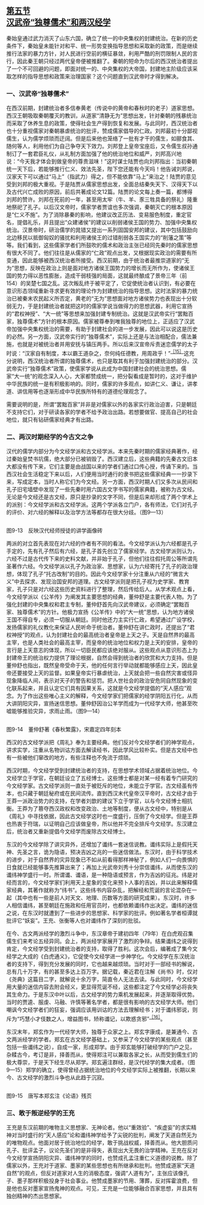 <?xml version='1.0' encoding='utf-8'?>
<html xmlns="http://www.w3.org/1999/xhtml">
  <head>
    <title>中国古代文化史（插图本）（上下）</title>
    <link href="page-template.xpgt" rel="stylesheet" type="application/vnd.adobe-page-template+xml"/>
    <meta http-equiv="Content-Type" content="text/html; charset=utf-8"/>
  <link href="../stylesheet.css" rel="stylesheet" type="text/css"/>
<link href="../page_styles.css" rel="stylesheet" type="text/css"/>
</head>
  <body class="calibre">
<div class="calibre1" id="chapter9">
<h2 class="left" id="sec53"><a class="calibre29" href="part0003.html#s53">第五节<br class="calibre27"/>汉武帝“独尊儒术”和两汉经学</a></h2>
<p class="indent">秦始皇通过武力消灭了山东六国，确立了统一的中央集权的封建统治。在新的历史条件下，秦始皇未能针对和平、统一形势变换指导思想和采取新的政策，而是继续推行法家的暴力方针，对人民进行空前的横征暴敛，利用严酷的刑罚限<a id="page417"></a>制人民的言行，因此秦王朝只经过两代皇帝便被推翻了。秦朝的短命为尔后的西汉统治者提出了一个不可回避的问题，即面对统一的、中央集权的大帝国，封建地主阶级应该采取怎样的指导思想和政策来治理国家？这个问题直到汉武帝时才得到解决。</p>
<h3 class="left1">一、汉武帝“独尊儒术”</h3>
<p class="indent">在西汉前期，封建统治者多信奉黄老（传说中的黄帝和春秋时的老子）道家思想。西汉王朝吸取秦朝覆灭的教训，从道家“清静无为”思想出发，针对秦朝的残暴统治而采取了休养生息的政策，使得社会生产得到恢复和发展。与此同时，西汉统治者也十分重视儒家对秦朝暴虐统治的批评，赞成儒家倡导的仁政。刘邦最初十分鄙视儒生，认为儒学烦琐而迂阔。但是后来他也笼络了一批有才干的儒生，如郦食其、随何等人，利用他们为自己争夺天下效力。刘邦登上皇帝宝座后，又令儒生叔孙通制订了一套君臣礼仪，从礼制方面加强了他的统治地位和威严，刘邦高兴地说：“今天我才体会到做皇帝的尊贵滋味！”这时谋士陆贾也向刘邦指出：当初秦朝统一天下后，若能够推行仁义、效法先圣，陛下您还能有今天吗！他告诫刘邦说，汉家天下可以通过“马上”（指武力）得之，但不能依靠“马上”来治之！陆贾的意见受到刘邦的极大重视。于是陆贾从儒家思想出发，全面总结秦失天下、汉得天下以及古代兴亡成败的原因，前后共著成论文12篇。陆贾的论文每上奏一篇，都博得刘邦的赞许。刘邦在死前的一年，甚至用太牢（牛、羊、豕三牲具备的祭礼）隆重地祭祀了孔子。以后汉文帝时，儒家学者贾谊也多次强调，秦朝灭亡的根本原因是“仁义不施”。为了消除暴秦的影响，他建议改正历法、变易服色制度，重定官名，提倡礼乐，并且提出“众建诸侯”的建议以削弱诸侯王国的势力、加强中央集权统治。汉景帝时，研治儒学的晁错又提出一系列固国安邦的建议，其中包括鼓励向北边移民以抵御匈奴的骚扰和利用诸侯王的过错削弱各王国实力的“削藩之策”等等。我们看到，这些儒家学者们所鼓吹的儒术和政治主张已经同先秦时的儒家思想有很大不同了。他们往往是从儒家的“仁政”观点出发，又根据现实政治的需要有所变通，因此能够被西汉统治者所接受。西汉前期，由于统治者最推崇道家的“无为”思想，反映在政治上则是面对地方诸侯王国势力的增长而无所作为，使诸侯王国的势力得以恶性膨胀，造成干弱枝强的局面，这就最终酿成了景帝三年（前154）的吴楚七国之乱。这次叛乱终于被平定了，它促使统治者认识到，有必要在意识形态领域重新寻求更有效的理论作为封建统治的指导思想。这时法家的暴力统治已被秦末农民起义所否定，黄老的<a id="page418"></a>“无为”思想面对地方诸侯势力也表现出十分软弱无力，于是封建统治者就把这时的儒家学说当做得力的思想武器，利用它宣扬的“君权神授”、“大一统”等思想来加强封建专制统治。这就是汉武帝实行“罢黜百家，独尊儒术”方针的根本原因。儒家被尊奉到唯我独尊的地位上，正适应了汉武帝加强中央集权统治的需要，有助于封建社会的进一步发展，因此可以说这是历史的必然。另一方面，汉武帝实行的“独尊儒术”，实际上还是与法治相配合，儒法兼施，也就是对被统治者并用安抚与镇压两手。所以后来汉宣帝斥责迷恋儒学的太子时说：“汉家自有制度，本以霸王道杂之，奈何纯任德教，用周政乎！”<sup class="calibre33"><a href="part0071.html#fn390" id="fnref390">［15］</a></sup>这充分说明，西汉统治者所谓的独尊儒术，也只是取其有利于加强封建统治的部分。汉武帝实行“独尊儒术”政策，使儒家学说从此成为中国封建社会的统治思想。儒家“大一统”的观念深入人心，大家都赞成统一，把分裂看成是暂时的，这对于维护中华民族的统一是有积极影响的。同时，儒家的许多观点，如讲仁义、谦让，讲孝道、讲信用等也逐渐形成中华民族所特有的道德伦理观念了。</p>
<p class="indent">需要说明的是，所谓“罢黜百家”并非是对儒家以外的各家实行政治迫害，只是朝廷不支持它们，对于研读各家的学者不给予政治出路。若想要做官、提高自己的社会地位，就只有钻研儒家经典才有出路。</p>
<h3 class="left1">二、两汉时期经学的今古文之争</h3>
<p class="indent">汉代的儒学内部分为今文经学派和古文经学派。本来先秦时期的儒家经典著作，经过秦始皇焚书坑儒，绝大部分已被销毁了。西汉建立后，这些典籍的先秦古文旧本大都没有传下来，它们主要是由战国以来的学者们通过口传心授，传诵下来的。当西汉社会生活稳定下来以后，人们便用当时通行的隶书把这些儒家经典一一抄录下来，写成定本，当时人称它们为今文经。另一方面，西汉时期人们又多次从民间和孔子旧宅墙壁中发现了一些先秦时用六国古文字书写的儒家典籍，被称为古文经。无论是今文经还是古文经，原只是抄录的文字不同，但是后来却形成了两个学术上的派别：今文经学派和古文经学派。这两个学派各立门户，各有师法，它们对孔子的评价、对六经的解释以及治学方法等都存在很大分歧。（图9—13）</p>
<div class="image">
<p class="center"><img alt="" class="calibre206" src="../images/00313.jpeg"/></p>
<p class="caption">图9-13　反映汉代经师授徒的讲学画像砖</p>
</div>
<p class="indent">两派的对立首先表现在对六经的作者有不同的看法。今文经学派认为六经都是孔子手定的，先有孔子然后有六经，是孔子首先创立了儒家经学。古文经学派则认为，六经不过是古代传下来的史料文献，并非始于孔子，但他们往往假托周<a id="page419"></a>公等所谓先圣著作六经。今文经学派以孔子为政治家、思想家，认为六经寄托了孔子的政治理想，体现了孔子“托古改制”的目的。因此今文经学家十分注重从六经的“微言大义”中去探求、发现治国安邦的道理。古文经学派则是把孔子视为史学家、教育家，孔子只是对六经这些历史资料进行了整理，然后传给后人。从学术观点上看，今文经学派以《公羊传》为阐发其主要思想的经典，董仲舒是主要代表人物。为了强化封建的中央集权和君主专制，董仲舒首先向汉武帝建议，必须确定“罢黜百家、独尊儒术”的方针。他极力宣扬《公羊传》中的“大一统”思想，认为地方诸侯王国不得自专，必须一切服从朝廷。同时他还力主实行仁政，希望通过广设学校，发扬儒家的礼仪教化来保证人民听命于统治者。董仲舒在讲仁政时，还提出了“君权神授”的观点，认为封建社会的最高统治者皇帝是上天之子。天是自然界的最高主宰，也是人类社会的最高主宰，而皇帝的统治地位和权力是上天的安排，皇帝的言行是上天意志的体现，所以一切臣民都应该绝对服从。这些观点从意识形态上为封建帝王的统治权力提供了理论根据，自<a id="page420"></a>然会得到统治者的欣赏和大力支持。但是董仲舒也指出，既然皇帝受命于天，他的任何言行举动就都能够感应上天，因此皇帝还要接受上天的监督。如果皇帝实行暴虐统治，上天就会把一些自然灾害或怪异现象降临人间，表示对天子的警告和惩罚。把人世社会的政治安危同自然现象的变化联系起来，并且认定它们具有因果关系，这就是今文经学提倡的“天人感应”观念。为了作出这些唯心主义的解释，今文经学家们把儒家的经学阴阳五行化，从而大讲阴阳灾异，宣扬迷信思想。董仲舒因治公羊学而成为一代经学大师，他甚至吹嘘能够推验灾异，求雨止雨。（图9—14）</p>
<div class="image">
<p class="center"><img alt="" class="calibre207" src="../images/00353.jpeg"/></p>
<p class="caption">图9-14　董仲舒著《春秋繁露》，宋嘉定四年刻本</p>
</div>
<p class="indent">西汉的古文经学派把《周礼》奉为主要经典。他们反对今文经学者们的神学观点，讲求实学，注重从名物训诂方面去解读经书，因此学风比较朴实。但是古文经中也有一些被他们窜改的地方，有些注释也不免流于烦琐。</p>
<p class="indent">西汉时期，今文经学受到封建统治者的支持，在思想学术领域占据着统治地位。今文经学立于学官，在朝廷设立了五经博士。这些博士都是对某一经有着专门研究的今文经学家。古文经学派则一直处于被贬斥的地位，未能立于学官。古文经虽有传本，也只藏于朝廷秘府或在民间流传。直到西汉末代皇帝汉平帝时，古文经才由于王莽一派政治势力的支持，在学者刘歆的建议下立于学官，以与今文经博士相抗衡。王莽为了篡夺西汉政权和改变政治、土地等制度，便从古文经中，特别是从《周礼》中寻找依据，因此古文经学这时也一度盛行，压倒了今文经学。但是王莽也热衷于符瑞，以证明自己应该做皇帝，所以他并不完全排斥今文经学。东汉建立后，统治者又重新提倡今文经学而废除古文经博士。</p>
<p class="indent">东汉的今文经学除了讲灾异外，还增加了谶纬一套迷信说教。谶纬实际上是假托天神、先圣之言，诡为隐语，预决吉凶之兆的一些迷信做法。东汉时，由于科学技术的进步，对于自然界的灾异现象已不如从前看得那样神秘了，例如人们<a id="page421"></a>一向畏惧的日食就已经能够事先推算出来了；再加上光武帝刘秀十分崇信谶纬，从而使东汉的谶纬神学盛行一时。所谓谶、谶语，是一种隐语或预言，作为吉凶的征兆。纬是对经而言的，今文经学家们利用天上星象的变化来预卜人事的吉凶，并以此来解释儒家经典，其著作就称为“纬书”。这些纬书内容杂乱，把解经和荒诞的言论混杂在一起（其中也有一些是前人对天文、地理、历数等方面的研究成果）。东汉时，许多人相信谶纬，甚至朝廷在施政和任用官员时，也都依赖谶纬作出决定。谶纬的迷信之说，在东汉时就遭到了一些进步的思想家、科学家的批评。例如著名学者桓谭就批评它“妖妄”。王充、张衡等人也对谶纬作了深刻的批驳。</p>
<p class="indent">在今、古文两派经学的激烈斗争中，东汉章帝于建初四年（79年）在白虎观召集儒生们来考论五经异同。会上，两派经学家展开了激烈的争辩。结果谶纬之说得到肯定，今文经学受到封建统治者的支持，取得了胜利。这次会后，编著成了集今文经学之大成的《白虎通义》，它促使今文经学进一步神学化。今文经学在东汉统治者的支持下，得到充分发展的同时，它也越来越烦琐。当时对于一部经书的解说，总有几十万字，有的甚至多达上百万字。据记载，秦近君在注解《尚书》时，仅对《尧典》这篇目二字，就解说十余万字，简直令人无法去读。与此同时，今文经学用大量的迷信内容去附会经义，更显得荒诞不经，这些都注定了今文经学必将丧失其生命力。于是东汉中叶以后，古文经学的势力乘机发展起来，并逐渐取得优势。当时的贾逵、服虔、马融、许慎等著名学者，都是很有影响的古文经学大师。他们嘲讽今文经学者们的狂妄，强调应该用训诂的方法去理解经书；对于谶纬邪说，则斥为“巧慧小才伎数之人，增益图书，矫称谶记，以欺惑贪邪”<sup class="calibre33"><a href="part0071.html#fn391" id="fnref391">［16］</a></sup>。</p>
<p class="indent">东汉末年，郑玄作为一代经学大师，独尊于众家之上。郑玄字康成，是兼通今、古文两派经学的学者。郑玄在古文经学基础上，又参采了今文经学的某些观点（甚至包括一些谶纬之说），自成一家，形成郑学。由于郑玄能够打破经学的门户之见，杂糅古今，考订是非，择善而从，使得郑注可以兼取各家之长，从而受到儒生们的极大尊崇，于是天下经生尽从郑学。郑玄遍注群经，是汉代经学的集大成者。（图9—15）郑学的确立，使得曾经占据统治地位的今文经学实际上被推翻，长期以来今、古文经学的激烈斗争也从此趋于沉寂。</p>
<div class="image">
<p class="center"><img alt="" class="calibre208" src="../images/00388.jpeg"/></p>
<p class="caption">图9-15　唐写本郑玄注《论语》残页</p>
</div>
<h3 class="left1"><a class="calibre29" id="page422"></a>三、敢于叛逆经学的王充</h3>
<p class="indent">王充是东汉前期的唯物主义思想家、无神论者。他以“重效验”、“疾虚妄”的求实精神对当时盛行的“天人感应”论和谶纬神学给予了尖锐的批判，阐发了天道自然无为的唯物观点。他面对居于统治地位的经学，敢于挑战权威，择善而从。他大胆质问孔子、批评孟子，议论先圣们的是非得失，表现出大无畏的治学精神。王充在反对今文经学宣扬阴阳灾异、谶纬神学的同时，也赞成孔孟注重仁义道德的说教。除了儒家以外，王充对于道家、墨家的某些思想也有所继承和批判。他赞成道家“天道自然”的观点，但反对道家对人生的消极态度，强调“人道有为”，主张应该像孔子、墨子那样积极投身于社会事业。他赞成墨家的节用、薄葬，反对挥霍浪费，但是他也反对墨家宣扬鬼神的观点。可见，王充是一位能够融合百家思想，并且具有独创精神的杰出思想家。</p>
</div>
</body>
</html>
